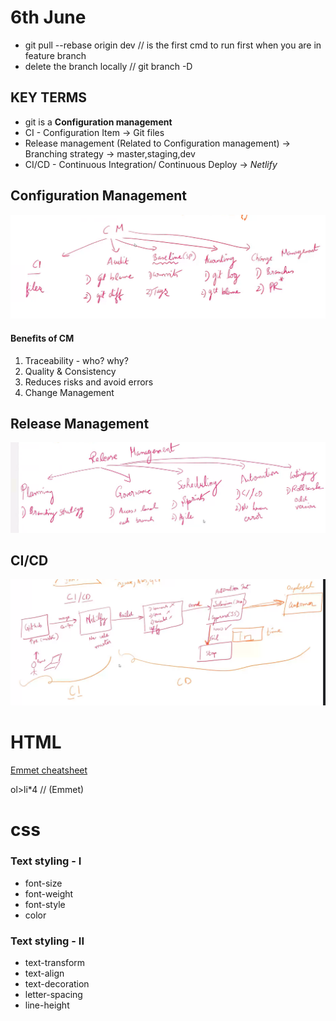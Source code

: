 # 6th June

- git pull --rebase origin dev // is the first cmd to run first when you are in feature branch
- delete the branch locally // git branch -D

## KEY TERMS

- git is a **Configuration management**
- CI - Configuration Item -> Git files
- Release management (Related to Configuration management) -> Branching strategy -> master,staging,dev
- CI/CD - Continuous Integration/ Continuous Deploy -> _Netlify_

## Configuration Management

![Configuration Management](./images/configurationManagement.png)

#### Benefits of CM

1. Traceability - who? why?
2. Quality & Consistency
3. Reduces risks and avoid errors
4. Change Management

## Release Management

![ReleaseManagement](./images/ReleaseManagement.png)

## CI/CD

![CI/CD](./images/cicd.png)

# HTML

[Emmet cheatsheet](https://docs.emmet.io/cheat-sheet/)

ol>li\*4 // (Emmet)

# css

### Text styling - I

- font-size
- font-weight
- font-style
- color

### Text styling - II

- text-transform
- text-align
- text-decoration
- letter-spacing
- line-height
